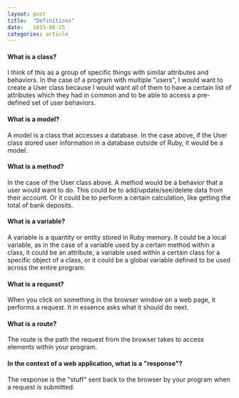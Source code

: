 ```yaml
---
layout: post
title:  "Definitions"
date:   2015-06-25
categories: article
---
```


#### What is a class?

I think of this as a group of specific things with similar attributes and behaviors.  In the case of a program with multiple "users", I would want to create a User class because I would want all of them to have a certain list of attributes which they had in common and to be able to access a pre-defined set of user behaviors.

#### What is a model?

A model is a class that accesses a database.  In the case above, if the User class stored user information in a database outside of Ruby, it would be a model.

#### What is a method?

In the case of the User class above.  A method would be a behavior that a user would want to do.  This could be to add/update/see/delete data from their account.  Or it could be to perform a certain calculation, like getting the total of bank deposits.

#### What is a variable?

A variable is a quantity or entity stored in Ruby memory.  It could be a local variable, as in the case of a variable used by a certain method within a class, it could be an attribute, a variable used within a certain class for a specific object of a class, or it could be a global variable defined to be used across the entire program. 

#### What is a request?

When you click on something in the browser window on a web page, it performs a request.  It in essence asks what it should do next.

#### What is a route?

The route is the path the request from the browser takes to access elements within your program.

#### In the context of a web application, what is a "response"?

The response is the "stuff" sent back to the browser by your program when a request is submitted.

